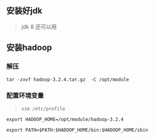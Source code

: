 



## 安装好jdk

> jdk 8  还可以用



## 安装hadoop

### 解压

```shell
tar -zxvf hadoop-3.2.4.tar.gz  -C /opt/module
```

### 配置环境变量

> `vim /etc/profile`

```shell
export HADOOP_HOME=/opt/module/hadoop-3.2.4

export PATH=$PATH:$HADOOP_HOME/bin:$HADOOP_HOME/sbin

```





